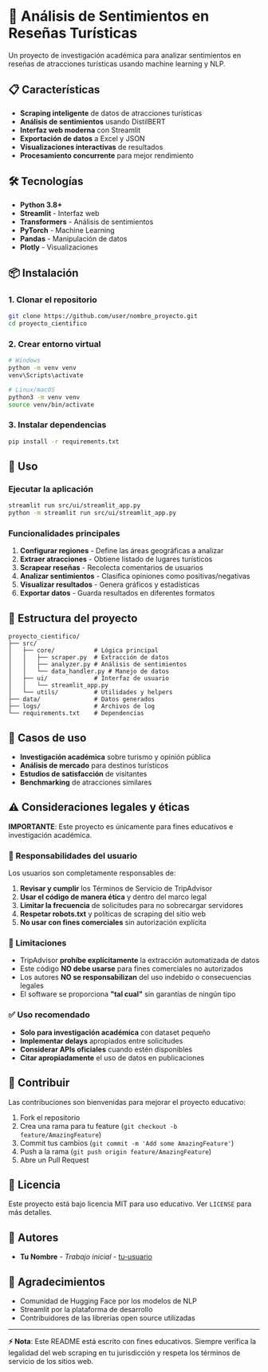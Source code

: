 # 🚀 Análisis de Sentimientos en Reseñas Turísticas

Un proyecto de investigación académica para analizar sentimientos en reseñas de atracciones turísticas usando machine learning y NLP.

## 📋 Características

- **Scraping inteligente** de datos de atracciones turísticas
- **Análisis de sentimientos** usando DistilBERT
- **Interfaz web moderna** con Streamlit
- **Exportación de datos** a Excel y JSON
- **Visualizaciones interactivas** de resultados
- **Procesamiento concurrente** para mejor rendimiento

## 🛠️ Tecnologías

- **Python 3.8+**
- **Streamlit** - Interfaz web
- **Transformers** - Análisis de sentimientos
- **PyTorch** - Machine Learning
- **Pandas** - Manipulación de datos
- **Plotly** - Visualizaciones

## 📦 Instalación

### 1. Clonar el repositorio
```bash
git clone https://github.com/user/nombre_proyecto.git
cd proyecto_cientifico
```

### 2. Crear entorno virtual
```bash
# Windows
python -m venv venv
venv\Scripts\activate

# Linux/macOS
python3 -m venv venv
source venv/bin/activate
```

### 3. Instalar dependencias
```bash
pip install -r requirements.txt
```

## 🚀 Uso

### Ejecutar la aplicación
```bash
streamlit run src/ui/streamlit_app.py
python -m streamlit run src/ui/streamlit_app.py
```

### Funcionalidades principales

1. **Configurar regiones** - Define las áreas geográficas a analizar
2. **Extraer atracciones** - Obtiene listado de lugares turísticos
3. **Scrapear reseñas** - Recolecta comentarios de usuarios
4. **Analizar sentimientos** - Clasifica opiniones como positivas/negativas
5. **Visualizar resultados** - Genera gráficos y estadísticas
6. **Exportar datos** - Guarda resultados en diferentes formatos

## 📁 Estructura del proyecto

```
proyecto_cientifico/
├── src/
│   ├── core/           # Lógica principal
│   │   ├── scraper.py  # Extracción de datos
│   │   ├── analyzer.py # Análisis de sentimientos
│   │   └── data_handler.py # Manejo de datos
│   ├── ui/             # Interfaz de usuario
│   │   └── streamlit_app.py
│   └── utils/          # Utilidades y helpers
├── data/               # Datos generados
├── logs/               # Archivos de log
└── requirements.txt    # Dependencias
```

## 🎯 Casos de uso

- **Investigación académica** sobre turismo y opinión pública
- **Análisis de mercado** para destinos turísticos
- **Estudios de satisfacción** de visitantes
- **Benchmarking** de atracciones similares

## ⚠️ Consideraciones legales y éticas

**IMPORTANTE**: Este proyecto es únicamente para fines educativos e investigación académica.

### 📜 Responsabilidades del usuario

Los usuarios son completamente responsables de:

1. **Revisar y cumplir** los Términos de Servicio de TripAdvisor
2. **Usar el código de manera ética** y dentro del marco legal
3. **Limitar la frecuencia** de solicitudes para no sobrecargar servidores
4. **Respetar robots.txt** y políticas de scraping del sitio web
5. **No usar con fines comerciales** sin autorización explícita

### 🚫 Limitaciones

- TripAdvisor **prohíbe explícitamente** la extracción automatizada de datos
- Este código **NO debe usarse** para fines comerciales no autorizados
- Los autores **NO se responsabilizan** del uso indebido o consecuencias legales
- El software se proporciona **"tal cual"** sin garantías de ningún tipo

### ✅ Uso recomendado

- **Solo para investigación académica** con dataset pequeño
- **Implementar delays** apropiados entre solicitudes
- **Considerar APIs oficiales** cuando estén disponibles
- **Citar apropiadamente** el uso de datos en publicaciones

## 🤝 Contribuir

Las contribuciones son bienvenidas para mejorar el proyecto educativo:

1. Fork el repositorio
2. Crea una rama para tu feature (`git checkout -b feature/AmazingFeature`)
3. Commit tus cambios (`git commit -m 'Add some AmazingFeature'`)
4. Push a la rama (`git push origin feature/AmazingFeature`)
5. Abre un Pull Request

## 📝 Licencia

Este proyecto está bajo licencia MIT para uso educativo. Ver `LICENSE` para más detalles.

## 👥 Autores

- **Tu Nombre** - *Trabajo inicial* - [tu-usuario](https://github.com/tu-usuario)

## 🙏 Agradecimientos

- Comunidad de Hugging Face por los modelos de NLP
- Streamlit por la plataforma de desarrollo
- Contribuidores de las librerías open source utilizadas

---

**⚡ Nota**: Este README está escrito con fines educativos. Siempre verifica la legalidad del web scraping en tu jurisdicción y respeta los términos de servicio de los sitios web.